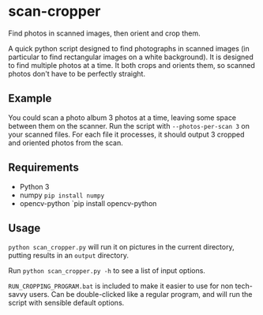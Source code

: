 # scan-cropper
Find photos in scanned images, then orient and crop them.

A quick python script designed to find photographs in scanned images (in particular to find rectangular images on a white background).
It is designed to find multiple photos at a time.
It both crops and orients them, so scanned photos don't have to be perfectly straight.

## Example
You could scan a photo album 3 photos at a time, leaving some space between them on the scanner.
Run the script with `--photos-per-scan 3` on your scanned files.
For each file it processes, it should output 3 cropped and oriented photos from the scan.

## Requirements
* Python 3
* numpy         `pip install numpy`
* opencv-python `pip install opencv-python

## Usage
`python scan_cropper.py` will run it on pictures in the current directory, putting results in an `output` directory.

Run `python scan_cropper.py -h` to see a list of input options.

`RUN_CROPPING_PROGRAM.bat` is included to make it easier to use for non tech-savvy users.
Can be double-clicked like a regular program, and will run the script with sensible default options.
